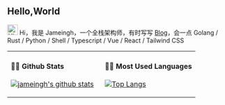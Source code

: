 ## Hello,World

<img src='https://qpluspicture.oss-cn-beijing.aliyuncs.com/6LjjQA/Hi.gif' alt='Hi' width="24"/> Hi，我是 Jameingh，一个全栈架构师，有时写写 [Blog](https://juejin.cn/user/4388906146729016/posts)，会一点 Golang / Rust / Python / Shell / Typescript / Vue / React / Tailwind CSS

<table width="960px">
<tr>
<td valign="top" width="50%">

#### 🏊‍♂️ Github Stats

[![jameingh's github stats](https://github-readme-stats.vercel.app/api?username=jameingh&hide=contribs&show_icons=true)](https://github.com/anuraghazra/github-readme-stats)

</td>
<td valign="top" width="50%">

#### 🏋️‍♀️ Most Used Languages

<!-- recent_releases starts -->
[![Top Langs](https://github-readme-stats.vercel.app/api/top-langs/?username=jameingh&layout=compact)](https://github.com/anuraghazra/github-readme-stats)

<!-- recent_releases ends -->

</td>
</tr>


</table>
